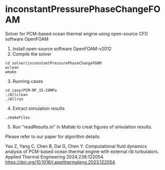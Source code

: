 # inconstantPressurePhaseChangeFOAM
Solver for PCM-based ocean thermal engine using open-source CFD software OpenFOAM
1) Install open-source software OpenFOAM-v2012
2) Compile the solver
```
cd solver/inconstantPressurePhaseChangeFOAM
wclean
wmake
```
3) Running cases
```
cd case/PCM-MF_15-20MPa
./Allclean
./Allrun
```
4) Extract simulation results
```
./makeFiles
```
5) Run "readResults.m" in Matlab to creat figures of simulation results.


Please refer to our paper for algorithm details:

Yao Z, Yang C, Chen B, Dai G, Chen Y. Computational fluid dynamics analysis of PCM-based ocean thermal engine with external rib turbulators. Applied Thermal Engineering 2024;238:122054. https://doi.org/10.1016/j.applthermaleng.2023.122054.
